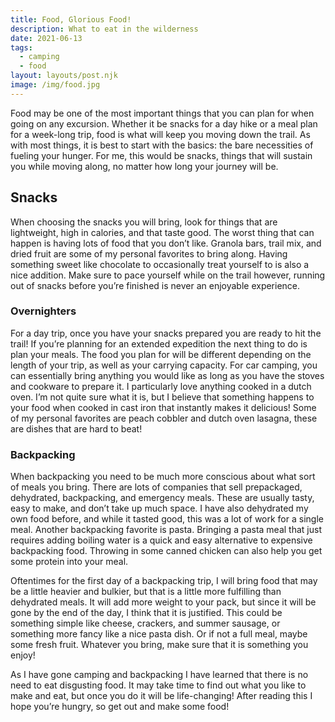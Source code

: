 ```yaml
---
title: Food, Glorious Food!
description: What to eat in the wilderness
date: 2021-06-13
tags:
  - camping
  - food
layout: layouts/post.njk
image: /img/food.jpg
---
```


Food may be one of the most important things that you can plan for when going on any excursion. Whether it be snacks for a day hike or a meal plan for a week-long trip, food is what will keep you moving down the trail. As with most things, it is best to start with the basics: the bare necessities of fueling your hunger. For me, this would be snacks, things that will sustain you while moving along, no matter how long your journey will be. 

## Snacks

When choosing the snacks you will bring, look for things that are lightweight, high in calories, and that taste good. The worst thing that can happen is having lots of food that you don’t like.  Granola bars, trail mix, and dried fruit are some of my personal favorites to bring along. Having something sweet like chocolate to occasionally treat yourself to is also a nice addition. Make sure to pace yourself while on the trail however, running out of snacks before you’re finished is never an enjoyable experience. 

### Overnighters
For a day trip, once you have your snacks prepared you are ready to hit the trail!  If you’re planning for an extended expedition the next thing to do is plan your meals. The food you plan for will be different depending on the length of your trip, as well as your carrying capacity. For car camping, you can essentially bring anything you would like as long as you have the stoves and cookware to prepare it. I particularly love anything cooked in a dutch oven. I’m not quite sure what it is, but I believe that something happens to your food when cooked in cast iron that instantly makes it delicious! Some of my personal favorites are peach cobbler and dutch oven lasagna, these are dishes that are hard to beat!

### Backpacking

When backpacking you need to be much more conscious about what sort of meals you bring. There are lots of companies that sell prepackaged, dehydrated, backpacking, and emergency meals. These are usually tasty, easy to make, and don’t take up much space. I have also dehydrated my own food before, and while it tasted good, this was a lot of work for a single meal. Another backpacking favorite is pasta. Bringing a pasta meal that just requires adding boiling water is a quick and easy alternative to expensive backpacking food. Throwing in some canned chicken can also help you get some protein into your meal.

Oftentimes for the first day of a backpacking trip, I will bring food that may be a little heavier and bulkier, but that is a little more fulfilling than dehydrated meals. It will add more weight to your pack, but since it will be gone by the end of the day, I think that it is justified. This could be something simple like cheese, crackers, and summer sausage, or something more fancy like a nice pasta dish. Or if not a full meal, maybe some fresh fruit. Whatever you bring, make sure that it is something you enjoy!


As I have gone camping and backpacking I have learned that there is no need to eat disgusting food. It may take time to find out what you like to make and eat, but once you do it will be life-changing! After reading this I hope you’re hungry, so get out and make some food!